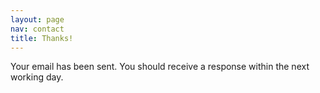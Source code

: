 ```yaml
---
layout: page
nav: contact
title: Thanks!
---
```

Your email has been sent. You should receive a response within the next working day.
